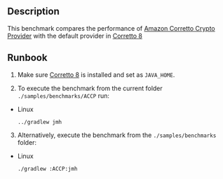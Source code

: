## Description
This benchmark compares the performance of [Amazon Corretto Crypto Provider](https://github.com/corretto/amazon-corretto-crypto-provider) with the default provider in [Corretto 8](https://docs.aws.amazon.com/corretto/latest/corretto-8-ug/downloads-list.html)

## Runbook
1. Make sure [Corretto 8](https://docs.aws.amazon.com/corretto/latest/corretto-8-ug/downloads-list.html) is installed
 and set as `JAVA_HOME`.

2. To execute the benchmark from the current folder `./samples/benchmarks/ACCP` run: 
 * Linux
   ```
   ../gradlew jmh
   ```
   
3. Alternatively, execute the benchmark from the `./samples/benchmarks` folder:
 * Linux
   ```
   ./gradlew :ACCP:jmh
   ```